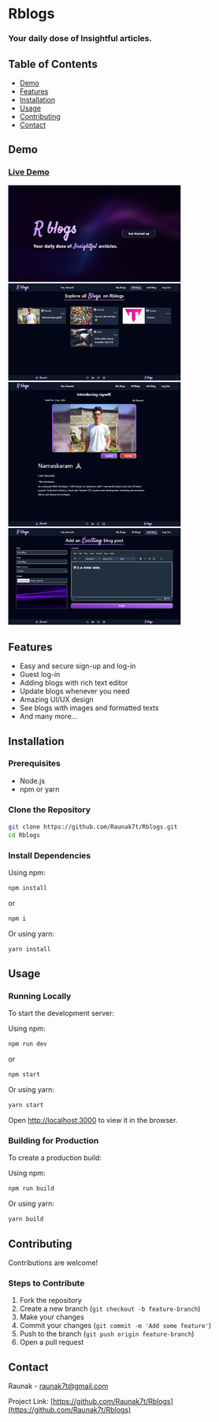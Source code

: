 # Rblogs

### Your daily dose of Insightful articles.

## Table of Contents

- [Demo](#demo)
- [Features](#features)
- [Installation](#installation)
- [Usage](#usage)
- [Contributing](#contributing)
- [Contact](#contact)

## Demo

### [Live Demo](https://rblogs.vercel.app/)

[<img src="image.png" alt="Rblogs Landing page" width="350">](https://rblogs.vercel.app/)
[<img src="i2.png" alt="Rblogs" width="350">](https://rblogs.vercel.app/)
[<img src="i3.png" alt="Rblogs" width="350">](https://rblogs.vercel.app/)
[<img src="i4.png" alt="Rblogs" width="350">](https://rblogs.vercel.app/)

## Features

- Easy and secure sign-up and log-in
- Guest log-in
- Adding blogs with rich text editor
- Update blogs whenever you need
- Amazing UI/UX design
- See blogs with images and formatted texts
- And many more...

## Installation

### Prerequisites

- Node.js
- npm or yarn

### Clone the Repository

```bash
git clone https://github.com/Raunak7t/Rblogs.git
cd Rblogs
```

### Install Dependencies

Using npm:

```bash
npm install
```

or

```bash
npm i
```

Or using yarn:

```bash
yarn install
```

## Usage

### Running Locally

To start the development server:

Using npm:

```bash
npm run dev
```

or

```bash
npm start
```

Or using yarn:

```bash
yarn start
```

Open [http://localhost:3000](http://localhost:3000) to view it in the browser.

### Building for Production

To create a production build:

Using npm:

```bash
npm run build
```

Or using yarn:

```bash
yarn build
```

## Contributing

Contributions are welcome!

### Steps to Contribute

1. Fork the repository
2. Create a new branch (`git checkout -b feature-branch`)
3. Make your changes
4. Commit your changes (`git commit -m 'Add some feature'`)
5. Push to the branch (`git push origin feature-branch`)
6. Open a pull request

## Contact

Raunak - [raunak7t@gmail.com](mailto:raunak7t@gmail.com)

Project Link: [https://github.com/Raunak7t/Rblogs](https://github.com/Raunak7t/Rblogs)
